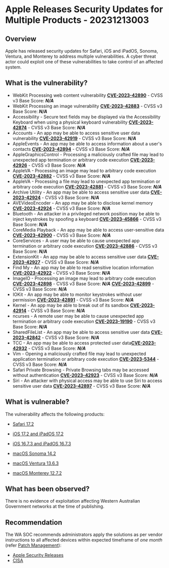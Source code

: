 # Apple Releases Security Updates for Multiple Products - 20231213003

## Overview

Apple has released security updates for Safari, iOS and iPadOS, Sonoma, Ventura, and Monterey to address multiple vulnerabilities. A cyber threat actor could exploit one of these vulnerabilities to take control of an affected system.

## What is the vulnerability?

- WebKit Processing web content vulnerability    [**CVE-2023-42890**](https://nvd.nist.gov/vuln/detail/CVE-CVE-2023-42890) - CVSS v3 Base Score: ***N/A***
- WebKit Processing an image vulnerability [**CVE-2023-42883**](https://nvd.nist.gov/vuln/detail/CVE-CVE-2023-42883) - CVSS v3 Base Score: ***N/A***
- Accessibility - Secure text fields may be displayed via the Accessibility Keyboard when using a physical keyboard vulnerability [**CVE-2023-42874**](https://nvd.nist.gov/vuln/detail/CVE-CVE-2023-42874) - CVSS v3 Base Score: ***N/A***
- Accounts - An app may be able to access sensitive user data vulnerability [**CVE-2023-42919**](https://nvd.nist.gov/vuln/detail/CVE-CVE-2023-42919) - CVSS v3 Base Score: ***N/A***
- AppleEvents - An app may be able to access information about a user's contacts [**CVE-2023-42894**](https://nvd.nist.gov/vuln/detail/CVE-CVE-2023-42894) - CVSS v3 Base Score: ***N/A***
- AppleGraphicsControl - Processing a maliciously crafted file may lead to unexpected app termination or arbitrary code execution [**CVE-2023-42926**](https://nvd.nist.gov/vuln/detail/CVE-CVE-2023-42926) - CVSS v3 Base Score: ***N/A***
- AppleVA - Processing an image may lead to arbitrary code execution [**CVE-2023-42882**](https://nvd.nist.gov/vuln/detail/CVE-CVE-2023-42882) - CVSS v3 Base Score: ***N/A***
- AppleVA - Processing a file may lead to unexpected app termination or arbitrary code execution [**CVE-2023-42881**](https://nvd.nist.gov/vuln/detail/CVE-CVE-2023-42881) - CVSS v3 Base Score: ***N/A***
- Archive Utility - An app may be able to access sensitive user data [**CVE-2023-42924**](https://nvd.nist.gov/vuln/detail/CVE-CVE-2023-42924) - CVSS v3 Base Score: ***N/A***
- AVEVideoEncoder - An app may be able to disclose kernel memory [**CVE-2023-42924**](https://nvd.nist.gov/vuln/detail/CVE-CVE-2023-42924) - CVSS v3 Base Score: ***N/A***
- Bluetooth - An attacker in a privileged network position may be able to inject keystrokes by spoofing a keyboard [**CVE-2023-45866**](https://nvd.nist.gov/vuln/detail/CVE-CVE-2023-45866) - CVSS v3 Base Score: ***N/A***
- CoreMedia Playback - An app may be able to access user-sensitive data [**CVE-2023-42900**](https://nvd.nist.gov/vuln/detail/CVE-CVE-2023-42900) - CVSS v3 Base Score: ***N/A***
- CoreServices - A user may be able to cause unexpected app termination or arbitrary code execution [**CVE-2023-42886**](https://nvd.nist.gov/vuln/detail/CVE-CVE-2023-42886) - CVSS v3 Base Score: ***N/A***
- ExtensionKit - An app may be able to access sensitive user data [**CVE-2023-42927**](https://nvd.nist.gov/vuln/detail/CVE-CVE-2023-42927) - CVSS v3 Base Score: ***N/A***
- Find My - An app may be able to read sensitive location information [**CVE-2023-42922**](https://nvd.nist.gov/vuln/detail/CVE-CVE-2023-42922) - CVSS v3 Base Score: ***N/A***
- ImageIO - Processing an image may lead to arbitrary code execution [**CVE-2023-42898**](https://nvd.nist.gov/vuln/detail/CVE-CVE-2023-42898) - CVSS v3 Base Score: ***N/A***
[**CVE-2023-42899**](https://nvd.nist.gov/vuln/detail/CVE-CVE-2023-42899) - CVSS v3 Base Score: ***N/A***
- IOKit - An app may be able to monitor keystrokes without user permission [**CVE-2023-42891**](https://nvd.nist.gov/vuln/detail/CVE-CVE-2023-42891) - CVSS v3 Base Score: ***N/A***
- Kernel - An app may be able to break out of its sandbox [**CVE-2023-42914**](https://nvd.nist.gov/vuln/detail/CVE-CVE-2023-42914) - CVSS v3 Base Score: ***N/A***
- ncurses - A remote user may be able to cause unexpected app termination or arbitrary code execution [**CVE-2023-19190**](https://nvd.nist.gov/vuln/detail/CVE-CVE-2023-19190) - CVSS v3 Base Score: ***N/A***
- SharedFileList - An app may be able to access sensitive user data [**CVE-2023-42842**](https://nvd.nist.gov/vuln/detail/CVE-CVE-2023-42842) - CVSS v3 Base Score: ***N/A***
- TCC - An app may be able to access protected user data[**CVE-2023-42932**](https://nvd.nist.gov/vuln/detail/CVE-CVE-2023-42932) - CVSS v3 Base Score: ***N/A***
- Vim - Opening a maliciously crafted file may lead to unexpected application termination or arbitrary code execution [**CVE-2023-5344**](https://nvd.nist.gov/vuln/detail/CVE-CVE-2023-5344) - CVSS v3 Base Score: ***N/A***
- Safari Private Browsing - Private Browsing tabs may be accessed without authentication [**CVE-2023-42923**](https://nvd.nist.gov/vuln/detail/CVE-CVE-2023-42923) - CVSS v3 Base Score: ***N/A***
- Siri - An attacker with physical access may be able to use Siri to access sensitive user data [**CVE-2023-42897**](https://nvd.nist.gov/vuln/detail/CVE-CVE-2023-42897) - CVSS v3 Base Score: ***N/A***

## What is vulnerable?

The vulnerability affects the following products:

- [Safari 17.2](https://support.apple.com/en-us/HT214039)

- [iOS 17.2 and iPadOS 17.2](https://support.apple.com/en-us/HT214035)
- [iOS 16.7.3 and iPadOS 16.7.3](https://support.apple.com/en-us/HT214034)
- [macOS Sonoma 14.2](https://support.apple.com/en-us/HT214036)
- [macOS Ventura 13.6.3](https://support.apple.com/en-us/HT214038)
- [macOS Monterey 12.7.2](https://support.apple.com/en-us/HT214037)


## What has been observed?

There is no evidence of exploitation affecting Western Australian Government networks at the time of publishing.

## Recommendation

The WA SOC recommends administrators apply the solutions as per vendor instructions to all affected devices within expected timeframe of *one month* (refer [Patch Management](../guidelines/patch-management.md)):

- [Apple Security Releases](https://support.apple.com/en-us/HT201222)
- [CISA](https://www.cisa.gov/news-events/alerts/2023/12/12/apple-releases-security-updates-multiple-products)

